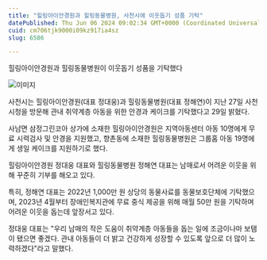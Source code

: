```yaml
---
title: "힐링아이안경원과 힐링동물병원, 사천시에 이웃돕기 성품 기탁"
datePublished: Thu Jun 06 2024 09:02:34 GMT+0000 (Coordinated Universal Time)
cuid: cm706tjk9000i09kz917ia4sz
slug: 6586

---
```



힐링아이안경원과 힐링동물병원이 이웃돕기 성품을 기탁했다

![이미지](https://cdn.hashnode.com/res/hashnode/image/upload/v1739260540854/f3664e81-3af2-48f6-a008-969d2ecdcd1d.jpeg)

사천시는 힐링아이안경원(대표 정대웅)과 힐링동물병원(대표 정해연)이 지난 27일 사천시청을 방문해 관내 취약계층 아동을 위한 안경과 케이크를 기탁했다고 29일 밝혔다.

사남면 삼정그린코아 상가에 소재한 힐링아이안경원은 지역아동센터 아동 10명에게 무료 시력검사 및 안경을 지원했고, 향촌동에 소재한 힐링동물병원은 그룹홈 아동 19명에게 생일 케이크를 지원하기로 했다.

힐링아이안경원 정대웅 대표와 힐링동물병원 정해연 대표는 남매로서 어려운 이웃을 위해 꾸준히 기부를 해오고 있다.

특히, 정해연 대표는 2022년 1,000만 원 상당의 동물사료를 동물보호단체에 기탁했으며, 2023년 4월부터 장애인복지관에 무료 중식 제공을 위해 매월 50만 원을 기탁하며 어려운 이웃을 돕는데 앞장서고 있다.

정대웅 대표는 "우리 남매의 작은 도움이 취약계층 아동들을 돕는 일에 조금이나마 보탬이 됐으면 좋겠다. 관내 아동들이 더 밝고 건강하게 성장할 수 있도록 앞으로 더 많이 노력하겠다"라고 말했다.